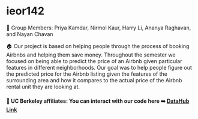 # ieor142

👥 Group Members: Priya Kamdar, Nirmol Kaur, Harry Li, Ananya Raghavan, and Nayan Chavan 

🏠 Our project is based on helping people through the process of booking Airbnbs and helping them save money. Throughout the semester we focused on being able to predict the price of an Airbnb given particular features in different neighborhoods. Our goal was to help people figure out the predicted price for the Airbnb listing given the features of the surrounding area and how it compares to the actual price of the Airbnb rental unit they are looking at. 

#### 🐻 UC Berkeley affiliates: You can interact with our code here ➡️ [DataHub Link](https://datahub.berkeley.edu/hub/user-redirect/interact?account=nayanchavan&repo=ieor142&branch=main&subpath=ieor-142-final-project.ipynb)
